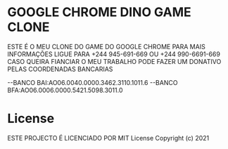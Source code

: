 # GOOGLE CHROME DINO GAME CLONE
  ESTE É O MEU CLONE DO GAME DO GOOGLE CHROME
  PARA MAIS INFORMAÇÕES LIGUE PARA +244 945-691-669 OU +244 990-6691-669
  CASO QUEIRA FIANCIAR O MEU TRABALHO PODE FAZER UM DONATIVO PELAS COORDENADAS BANCARIAS

  --BANCO BAI:AO06.0040.0000.3462.3110.1011.6
  --BANCO BFA:AO06.0006.0000.5421.5098.3011.0


# License
ESTE PROJECTO É LICENCIADO POR MIT License Copyright (c) 2021 
